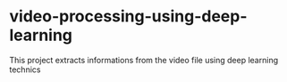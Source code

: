 # video-processing-using-deep-learning
This project extracts informations from the video file using deep learning technics
